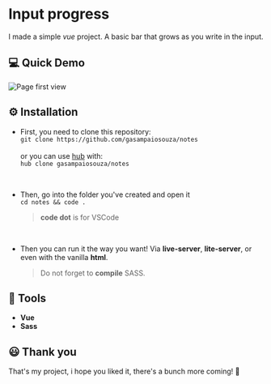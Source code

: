 # Input progress

I made a simple _vue_ project. A basic bar that grows as you write in the input.

## 💻 Quick Demo

![Page first view](https://j.gifs.com/nxqP57.gif)

## ⚙️ Installation

- First, you need to clone this repository: <br />
  `git clone https://github.com/gasampaiosouza/notes` <br /><br />
  or you can use [hub](https://hub.github.com/) with: <br />
  `hub clone gasampaiosouza/notes`

  <br />

- Then, go into the folder you've created and open it <br />
  `cd notes && code .`
  > **code dot** is for VSCode

<br />

- Then you can run it the way you want! Via **live-server**, **lite-server**, or even with the vanilla **html**.
  > Do not forget to **compile** SASS.

## 🔨 Tools

- **Vue**
- **Sass**

## 😃 Thank you

That's my project, i hope you liked it, there's a bunch more coming! 💜
